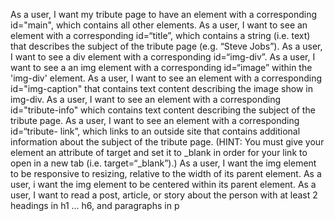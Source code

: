 As a user, I want my tribute page to have an element with a corresponding id="main", which contains all other elements.
As a user, I want to see an element with a corresponding id=“title”, which contains a string (i.e. text) that describes the subject of the tribute page (e.g. “Steve Jobs”).
As a user, I want to see a div element with a corresponding id=“img-div”.
As a user, I want to see a an img element with a corresponding id=“image” within the 'img-div' element.
As a user, I want to see an element with a corresponding id="img-caption" that contains text content describing the image show in img-div.
As a user, I want to see an element with a corresponding id="tribute-info" which contains text content describing the subject of the tribute page.
As a user, I want to see an element with a corresponding id=“tribute- link”, which links to an outside site that contains additional information about the subject of the tribute page. (HINT: You must give your element an attribute of target and set it to _blank in order for your link to open in a new tab (i.e. target=“_blank”).)
As a user, I want the img element to be responsive to resizing, relative to the width of its parent element.
As a user, i want the img element to be centered within its parent element.
As a user, I want to read a post, article, or story about the person with at least 2 headings in h1 ... h6, and paragraphs in p
